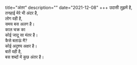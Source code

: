 title="अंतर"
description=""
date="2021-12-08"
+++
उदासी तुझमें है,    
तनहाई मेरे भी अंदर है,    
लोग वही है,    
समय बस अलग है।    
काल चक्र का    
कोई जादू सा मंतर है।    
कैसे बताऊं मै?    
कोई अदृश्य अक्षर है।    
बातें वही है,    
बस शब्दों में कुछ अंतर है।    
